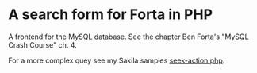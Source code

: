# A search form for Forta in PHP

A frontend for the MySQL database.
See the chapter Ben Forta's "MySQL Crash Course" ch. 4.

For a more complex quey see my Sakila samples [seek-action.php](https://github.com/asathoor/sakila/blob/master/seek-action.php).

